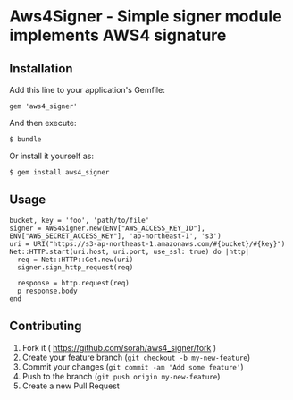 # Aws4Signer - Simple signer module implements AWS4 signature

## Installation

Add this line to your application's Gemfile:

    gem 'aws4_signer'

And then execute:

    $ bundle

Or install it yourself as:

    $ gem install aws4_signer

## Usage

```
bucket, key = 'foo', 'path/to/file'
signer = AWS4Signer.new(ENV["AWS_ACCESS_KEY_ID"], ENV["AWS_SECRET_ACCESS_KEY"], 'ap-northeast-1', 's3')
uri = URI("https://s3-ap-northeast-1.amazonaws.com/#{bucket}/#{key}")
Net::HTTP.start(uri.host, uri.port, use_ssl: true) do |http| 
  req = Net::HTTP::Get.new(uri)
  signer.sign_http_request(req)

  response = http.request(req)
  p response.body
end
```


## Contributing

1. Fork it ( https://github.com/sorah/aws4_signer/fork )
2. Create your feature branch (`git checkout -b my-new-feature`)
3. Commit your changes (`git commit -am 'Add some feature'`)
4. Push to the branch (`git push origin my-new-feature`)
5. Create a new Pull Request
